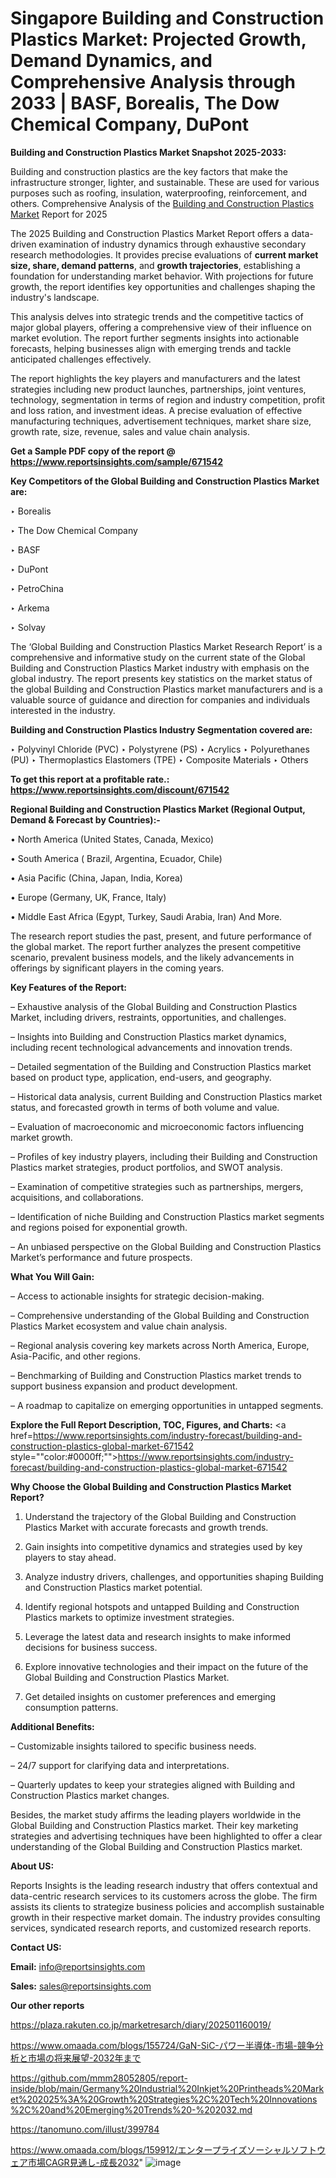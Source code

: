 # Singapore Building and Construction Plastics Market: Projected Growth, Demand Dynamics, and Comprehensive Analysis through 2033 | BASF, Borealis, The Dow Chemical Company, DuPont

<strong>Building and Construction Plastics Market Snapshot 2025-2033:</strong>

Building and construction plastics are the key factors that make the infrastructure stronger, lighter, and sustainable. These are used for various purposes such as roofing, insulation, waterproofing, reinforcement, and others. Comprehensive Analysis of the <a href=https://www.reportsinsights.com/sample/671542>Building and Construction Plastics Market</a> Report for 2025

The 2025 Building and Construction Plastics Market Report offers a data-driven examination of industry dynamics through exhaustive secondary research methodologies. It provides precise evaluations of <strong>current market size, share, demand patterns</strong>, and <strong>growth trajectories</strong>, establishing a foundation for understanding market behavior. With projections for future growth, the report identifies key opportunities and challenges shaping the industry's landscape.

This analysis delves into strategic trends and the competitive tactics of major global players, offering a comprehensive view of their influence on market evolution. The report further segments insights into actionable forecasts, helping businesses align with emerging trends and tackle anticipated challenges effectively.

The report highlights the key players and manufacturers and the latest strategies including new product launches, partnerships, joint ventures, technology, segmentation in terms of region and industry competition, profit and loss ration, and investment ideas. A precise evaluation of effective manufacturing techniques, advertisement techniques, market share size, growth rate, size, revenue, sales and value chain analysis.

<strong>Get a Sample PDF copy of the report @ <a href=https://www.reportsinsights.com/sample/671542 style=color:#0000ff;>https://www.reportsinsights.com/sample/671542</a></strong>

<strong>Key Competitors of the Global Building and Construction Plastics Market are:</strong>

‣ Borealis

‣ The Dow Chemical Company

‣ BASF

‣ DuPont

‣ PetroChina

‣ Arkema

‣ Solvay

The ‘Global Building and Construction Plastics Market Research Report’ is a comprehensive and informative study on the current state of the Global Building and Construction Plastics Market industry with emphasis on the global industry. The report presents key statistics on the market status of the global Building and Construction Plastics market manufacturers and is a valuable source of guidance and direction for companies and individuals interested in the industry.

<strong>Building and Construction Plastics Industry Segmentation covered are:</strong>

‣ Polyvinyl Chloride (PVC)
‣ Polystyrene (PS)
‣ Acrylics
‣ Polyurethanes (PU)
‣ Thermoplastics Elastomers (TPE)
‣ Composite Materials
‣ Others

<strong>To get this report at a profitable rate.: <a href=https://www.reportsinsights.com/discount/671542 style=color:#0000ff;>https://www.reportsinsights.com/discount/671542</a></strong>

<strong>Regional Building and Construction Plastics Market (Regional Output, Demand &amp; Forecast by Countries):-</strong>

• North America (United States, Canada, Mexico)

• South America ( Brazil, Argentina, Ecuador, Chile)

• Asia Pacific (China, Japan, India, Korea)

• Europe (Germany, UK, France, Italy)

• Middle East Africa (Egypt, Turkey, Saudi Arabia, Iran) And More.

The research report studies the past, present, and future performance of the global market. The report further analyzes the present competitive scenario, prevalent business models, and the likely advancements in offerings by significant players in the coming years.

<strong>Key Features of the Report:</strong>

– Exhaustive analysis of the Global Building and Construction Plastics Market, including drivers, restraints, opportunities, and challenges.

– Insights into Building and Construction Plastics market dynamics, including recent technological advancements and innovation trends.

– Detailed segmentation of the Building and Construction Plastics market based on product type, application, end-users, and geography.

– Historical data analysis, current Building and Construction Plastics market status, and forecasted growth in terms of both volume and value.

– Evaluation of macroeconomic and microeconomic factors influencing market growth.

– Profiles of key industry players, including their Building and Construction Plastics market strategies, product portfolios, and SWOT analysis.

– Examination of competitive strategies such as partnerships, mergers, acquisitions, and collaborations.

– Identification of niche Building and Construction Plastics market segments and regions poised for exponential growth.

– An unbiased perspective on the Global Building and Construction Plastics Market’s performance and future prospects.

<strong>What You Will Gain:</strong>

– Access to actionable insights for strategic decision-making.

– Comprehensive understanding of the Global Building and Construction Plastics Market ecosystem and value chain analysis.

– Regional analysis covering key markets across North America, Europe, Asia-Pacific, and other regions.

– Benchmarking of Building and Construction Plastics market trends to support business expansion and product development.

– A roadmap to capitalize on emerging opportunities in untapped segments.

<strong>Explore the Full Report Description, TOC, Figures, and Charts:</strong>
<a href=https://www.reportsinsights.com/industry-forecast/building-and-construction-plastics-global-market-671542 style=""color:#0000ff;"">https://www.reportsinsights.com/industry-forecast/building-and-construction-plastics-global-market-671542</a>

<strong>Why Choose the Global Building and Construction Plastics Market Report?</strong>

1. Understand the trajectory of the Global Building and Construction Plastics Market with accurate forecasts and growth trends.

2. Gain insights into competitive dynamics and strategies used by key players to stay ahead.

3. Analyze industry drivers, challenges, and opportunities shaping Building and Construction Plastics market potential.

4. Identify regional hotspots and untapped Building and Construction Plastics markets to optimize investment strategies.

5. Leverage the latest data and research insights to make informed decisions for business success.

6. Explore innovative technologies and their impact on the future of the Global Building and Construction Plastics Market.

7. Get detailed insights on customer preferences and emerging consumption patterns.

<strong>Additional Benefits:</strong>

– Customizable insights tailored to specific business needs.

– 24/7 support for clarifying data and interpretations.

– Quarterly updates to keep your strategies aligned with Building and Construction Plastics market changes.

Besides, the market study affirms the leading players worldwide in the Global Building and Construction Plastics market. Their key marketing strategies and advertising techniques have been highlighted to offer a clear understanding of the Global Building and Construction Plastics market.

<strong><strong>About US</strong>:</strong>

Reports Insights is the leading research industry that offers contextual and data-centric research services to its customers across the globe. The firm assists its clients to strategize business policies and accomplish sustainable growth in their respective market domain. The industry provides consulting services, syndicated research reports, and customized research reports.

<strong>Contact US:</strong>

<p class=><b>Email:</b> <a href=mailto:info@reportsinsights.com>info@reportsinsights.com</a></p>
<p class=><b>Sales:</b> <a href=mailto:sales@reportsinsights.com>sales@reportsinsights.com</a></p>

<strong>Our other reports</strong>

<a href=https://plaza.rakuten.co.jp/marketresarch/diary/202501160019/>https://plaza.rakuten.co.jp/marketresarch/diary/202501160019/</a>

<a href=https://www.omaada.com/blogs/155724/GaN-SiC-パワー半導体-市場-競争分析と市場の将来展望-2032年まで>https://www.omaada.com/blogs/155724/GaN-SiC-パワー半導体-市場-競争分析と市場の将来展望-2032年まで</a>

<a href=https://github.com/mmm28052805/report-inside/blob/main/Germany%20Industrial%20Inkjet%20Printheads%20Market%202025%3A%20Growth%20Strategies%2C%20Tech%20Innovations%2C%20and%20Emerging%20Trends%20-%202032.md>https://github.com/mmm28052805/report-inside/blob/main/Germany%20Industrial%20Inkjet%20Printheads%20Market%202025%3A%20Growth%20Strategies%2C%20Tech%20Innovations%2C%20and%20Emerging%20Trends%20-%202032.md</a>

<a href=https://tanomuno.com/illust/399784>https://tanomuno.com/illust/399784</a>

<a href=https://www.omaada.com/blogs/159912/エンタープライズソーシャルソフトウェア市場CAGR見通し-成長2032>https://www.omaada.com/blogs/159912/エンタープライズソーシャルソフトウェア市場CAGR見通し-成長2032</a>"
![image](https://github.com/user-attachments/assets/3c3e5311-dbd2-4519-9dda-5e3b42bc0ed0)
